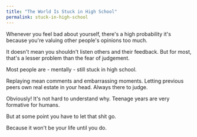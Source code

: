 ```yaml
---
title: "The World Is Stuck in High School"
permalink: stuck-in-high-school
---
```


Whenever you feel bad about yourself, there's a high probability it's because you're valuing other people's opinions too much.

It doesn't mean you shouldn't listen others and their feedback. But for most, that's a lesser problem than the fear of judgement.

Most people are - mentally - still stuck in high school.

Replaying mean comments and embarrassing moments. Letting previous peers own real estate in your head. Always there to judge.

Obviously! It's not hard to understand why. Teenage years are very formative for humans.

But at some point you have to let that shit go.

Because it won't be your life until you do.
